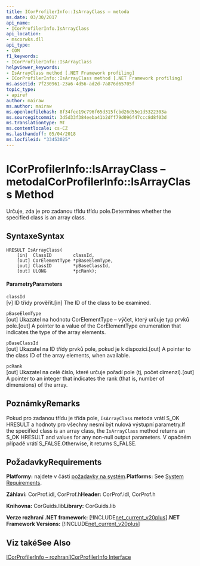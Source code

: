 ```yaml
---
title: ICorProfilerInfo::IsArrayClass – metoda
ms.date: 03/30/2017
api_name:
- ICorProfilerInfo.IsArrayClass
api_location:
- mscorwks.dll
api_type:
- COM
f1_keywords:
- ICorProfilerInfo::IsArrayClass
helpviewer_keywords:
- IsArrayClass method [.NET Framework profiling]
- ICorProfilerInfo::IsArrayClass method [.NET Framework profiling]
ms.assetid: 7f230961-23a6-4d56-ad2d-7a876d65705f
topic_type:
- apiref
author: mairaw
ms.author: mairaw
ms.openlocfilehash: 8f34fee19c796f65d315fcbd26d55e1d5322303a
ms.sourcegitcommit: 3d5d33f384eeba41b2dff79d096f47ccc8d8f03d
ms.translationtype: MT
ms.contentlocale: cs-CZ
ms.lasthandoff: 05/04/2018
ms.locfileid: "33453025"
---
```

# <a name="icorprofilerinfoisarrayclass-method"></a><span data-ttu-id="cd0db-102">ICorProfilerInfo::IsArrayClass – metoda</span><span class="sxs-lookup"><span data-stu-id="cd0db-102">ICorProfilerInfo::IsArrayClass Method</span></span>
<span data-ttu-id="cd0db-103">Určuje, zda je pro zadanou třídu třídu pole.</span><span class="sxs-lookup"><span data-stu-id="cd0db-103">Determines whether the specified class is an array class.</span></span>  
  
## <a name="syntax"></a><span data-ttu-id="cd0db-104">Syntaxe</span><span class="sxs-lookup"><span data-stu-id="cd0db-104">Syntax</span></span>  
  
```  
HRESULT IsArrayClass(  
    [in]  ClassID        classId,  
    [out] CorElementType *pBaseElemType,  
    [out] ClassID        *pBaseClassId,  
    [out] ULONG          *pcRank);  
```  
  
#### <a name="parameters"></a><span data-ttu-id="cd0db-105">Parametry</span><span class="sxs-lookup"><span data-stu-id="cd0db-105">Parameters</span></span>  
 `classId`  
 <span data-ttu-id="cd0db-106">[v] ID třídy prověřit.</span><span class="sxs-lookup"><span data-stu-id="cd0db-106">[in] The ID of the class to be examined.</span></span>  
  
 `pBaseElemType`  
 <span data-ttu-id="cd0db-107">[out] Ukazatel na hodnotu CorElementType – výčet, který určuje typ prvků pole.</span><span class="sxs-lookup"><span data-stu-id="cd0db-107">[out] A pointer to a value of the CorElementType enumeration that indicates the type of the array elements.</span></span>  
  
 `pBaseClassId`  
 <span data-ttu-id="cd0db-108">[out] Ukazatel na ID třídy prvků pole, pokud je k dispozici.</span><span class="sxs-lookup"><span data-stu-id="cd0db-108">[out] A pointer to the class ID of the array elements, when available.</span></span>  
  
 `pcRank`  
 <span data-ttu-id="cd0db-109">[out] Ukazatel na celé číslo, které určuje pořadí pole (tj, počet dimenzí).</span><span class="sxs-lookup"><span data-stu-id="cd0db-109">[out] A pointer to an integer that indicates the rank (that is, number of dimensions) of the array.</span></span>  
  
## <a name="remarks"></a><span data-ttu-id="cd0db-110">Poznámky</span><span class="sxs-lookup"><span data-stu-id="cd0db-110">Remarks</span></span>  
 <span data-ttu-id="cd0db-111">Pokud pro zadanou třídu je třída pole, `IsArrayClass` metoda vrátí S_OK HRESULT a hodnoty pro všechny nesmí být nulová výstupní parametry.</span><span class="sxs-lookup"><span data-stu-id="cd0db-111">If the specified class is an array class, the `IsArrayClass` method returns an S_OK HRESULT and values for any non-null output parameters.</span></span> <span data-ttu-id="cd0db-112">V opačném případě vrátí S_FALSE.</span><span class="sxs-lookup"><span data-stu-id="cd0db-112">Otherwise, it returns S_FALSE.</span></span>  
  
## <a name="requirements"></a><span data-ttu-id="cd0db-113">Požadavky</span><span class="sxs-lookup"><span data-stu-id="cd0db-113">Requirements</span></span>  
 <span data-ttu-id="cd0db-114">**Platformy:** najdete v části [požadavky na systém](../../../../docs/framework/get-started/system-requirements.md).</span><span class="sxs-lookup"><span data-stu-id="cd0db-114">**Platforms:** See [System Requirements](../../../../docs/framework/get-started/system-requirements.md).</span></span>  
  
 <span data-ttu-id="cd0db-115">**Záhlaví:** CorProf.idl, CorProf.h</span><span class="sxs-lookup"><span data-stu-id="cd0db-115">**Header:** CorProf.idl, CorProf.h</span></span>  
  
 <span data-ttu-id="cd0db-116">**Knihovna:** CorGuids.lib</span><span class="sxs-lookup"><span data-stu-id="cd0db-116">**Library:** CorGuids.lib</span></span>  
  
 <span data-ttu-id="cd0db-117">**Verze rozhraní .NET framework:** [!INCLUDE[net_current_v20plus](../../../../includes/net-current-v20plus-md.md)]</span><span class="sxs-lookup"><span data-stu-id="cd0db-117">**.NET Framework Versions:** [!INCLUDE[net_current_v20plus](../../../../includes/net-current-v20plus-md.md)]</span></span>  
  
## <a name="see-also"></a><span data-ttu-id="cd0db-118">Viz také</span><span class="sxs-lookup"><span data-stu-id="cd0db-118">See Also</span></span>  
 [<span data-ttu-id="cd0db-119">ICorProfilerInfo – rozhraní</span><span class="sxs-lookup"><span data-stu-id="cd0db-119">ICorProfilerInfo Interface</span></span>](../../../../docs/framework/unmanaged-api/profiling/icorprofilerinfo-interface.md)

